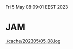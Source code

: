 Fri  5 May 08:09:01 EEST 2023
# JAM
<a href='./cache/202305/05_08.log'>./cache/202305/05_08.log</a>
